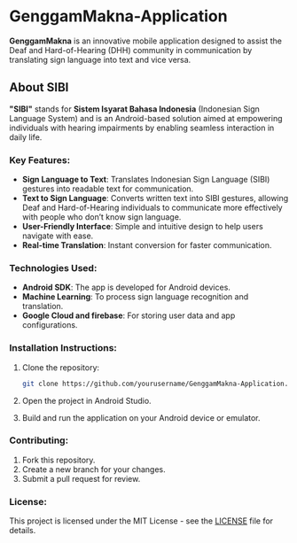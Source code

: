 # GenggamMakna-Application

**GenggamMakna** is an innovative mobile application designed to assist the Deaf and Hard-of-Hearing (DHH) community in communication by translating sign language into text and vice versa. 

## About SIBI

**"SIBI"** stands for **Sistem Isyarat Bahasa Indonesia** (Indonesian Sign Language System) and is an Android-based solution aimed at empowering individuals with hearing impairments by enabling seamless interaction in daily life.

### Key Features:
- **Sign Language to Text**: Translates Indonesian Sign Language (SIBI) gestures into readable text for communication.
- **Text to Sign Language**: Converts written text into SIBI gestures, allowing Deaf and Hard-of-Hearing individuals to communicate more effectively with people who don’t know sign language.
- **User-Friendly Interface**: Simple and intuitive design to help users navigate with ease.
- **Real-time Translation**: Instant conversion for faster communication.

### Technologies Used:
- **Android SDK**: The app is developed for Android devices.
- **Machine Learning**: To process sign language recognition and translation.
- **Google Cloud and firebase**: For storing user data and app configurations.

### Installation Instructions:

1. Clone the repository:
    ```bash
    git clone https://github.com/yourusername/GenggamMakna-Application.git
    ```

2. Open the project in Android Studio.

3. Build and run the application on your Android device or emulator.

### Contributing:
1. Fork this repository.
2. Create a new branch for your changes.
3. Submit a pull request for review.

### License:
This project is licensed under the MIT License - see the [LICENSE](LICENSE) file for details.

